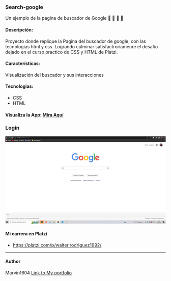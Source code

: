 
### Search-google
Un ejemplo de la pagina de buscador de Google
📝 💚  🐍  🚀

#### Descripción:
Proyecto donde replique la Pagina del buscador de google, con las tecnologias html y css.
Logrando culminar satisfactroriamenre el desafio dejado en el curso practico de CSS y HTML de Platzi.

#### Características: 
Visualización del buscador y sus interacciones

#### Tecnologias:
- CSS
- HTML

#### Visualiza la App:  [Mira Aquí](https://marvin1604.github.io/Search-google/)<br>

### Login
![](https://github.com/marvin1604/Search-google/blob/main/images/captura2.JPG)


#### Mi carrera en Platzi
- https://platzi.com/p/walter.rodriguez1992/

------------
#### Author
Marvin1604
[Link to My portfolio](https://marvin1604.github.io/portafolio/)<br>
